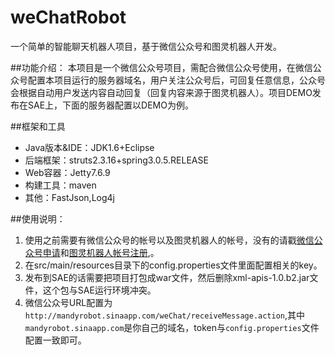 # weChatRobot
一个简单的智能聊天机器人项目，基于微信公众号和图灵机器人开发。

##功能介绍：
  本项目是一个微信公众号项目，需配合微信公众号使用，在微信公众号配置本项目运行的服务器域名，用户关注公众号后，可回复任意信息，公众号会根据自动用户发送内容自动回复（回复内容来源于图灵机器人）。项目DEMO发布在SAE上，下面的服务器配置以DEMO为例。
  
##框架和工具
+ Java版本&IDE：JDK1.6+Eclipse
+ 后端框架：struts2.3.16+spring3.0.5.RELEASE
+ Web容器：Jetty7.6.9
+ 构建工具：maven
+ 其他：FastJson,Log4j

##使用说明：
1. 使用之前需要有微信公众号的帐号以及图灵机器人的帐号，没有的请戳[微信公众号申请](https://mp.weixin.qq.com/cgi-bin/readtemplate?t=register/step1_tmpl&lang=zh_CN)和[图灵机器人帐号注册](http://www.tuling123.com/openapi/cloud/register.jsp),。
2. 在src/main/resources目录下的config.properties文件里面配置相关的key。
3. 发布到SAE的话需要把项目打包成war文件，然后删除xml-apis-1.0.b2.jar文件，这个包与SAE运行环境冲突。
4. 微信公众号URL配置为`http://mandyrobot.sinaapp.com/weChat/receiveMessage.action`,其中`mandyrobot.sinaapp.com`是你自己的域名，token与`config.properties`文件配置一致即可。

